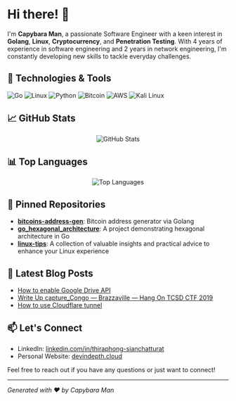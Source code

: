 # Hi there! 👋

I'm **Capybara Man**, a passionate Software Engineer with a keen interest in **Golang**, **Linux**, **Cryptocurrency**, and **Penetration Testing**. With 4 years of experience in software engineering and 2 years in network engineering, I'm constantly developing new skills to tackle everyday challenges.

## 🔧 Technologies & Tools

![Go](https://img.shields.io/badge/Code-Go-00ADD8?style=flat&logo=go&logoColor=white)
![Linux](https://img.shields.io/badge/System-Linux-FCC624?style=flat&logo=linux&logoColor=black)
![Python](https://img.shields.io/badge/Code-Python-3776AB?style=flat&logo=python&logoColor=white)
![Bitcoin](https://img.shields.io/badge/Crypto-Bitcoin-F7931A?style=flat&logo=bitcoin&logoColor=white)
![AWS](https://img.shields.io/badge/Cloud-AWS-232F3E?style=flat&logo=amazonaws&logoColor=white)
![Kali Linux](https://img.shields.io/badge/Security-Kali_Linux-557C94?style=flat&logo=kali-linux&logoColor=white)

## 📈 GitHub Stats

<p align="center">
  <img src="https://github.devindepth.cloud/?username=anime454&show_icons=true&theme=merko" alt="GitHub Stats" />
</p>

## 📊 Top Languages

<p align="center">
  <img src="https://github.devindepth.cloud/top-langs?username=anime454&layout=compact&langs_count=10&hide=makefile,c,python" alt="Top Languages" />
</p>

## 📌 Pinned Repositories

- [**bitcoins-address-gen**](https://github.com/anime454/bitcoins-address-gen): Bitcoin address generator via Golang
- [**go_hexagonal_architecture**](https://github.com/anime454/go_hexagonal_architecture): A project demonstrating hexagonal architecture in Go
- [**linux-tips**](https://github.com/anime454/linux-tips): A collection of valuable insights and practical advice to enhance your Linux experience

## 📝 Latest Blog Posts

<!-- BLOG-POST-LIST:START -->
- [How to enable Google Drive API](https://medium.com/@thiraphong/how-to-%E0%B9%80%E0%B8%9B%E0%B8%B4%E0%B8%94%E0%B9%83%E0%B8%8A%E0%B9%89%E0%B8%87%E0%B8%B2%E0%B8%99-google-drive-api-cce708d96974)
- [Write Up capture_Congo — Brazzaville — Hang On TCSD CTF 2019](https://medium.com/@thiraphong/write-up-capture-congo-brazzaville-hang-on-tcsd-ctf-2019-4dc7d1563c5e)
- [How to use Cloudflare tunnel](https://medium.com/@thiraphong.sian/%E0%B8%A7%E0%B8%B4%E0%B8%98%E0%B8%B5%E0%B8%AA%E0%B8%A3%E0%B9%89%E0%B8%B2%E0%B8%87-demo-link-%E0%B8%AA%E0%B8%B3%E0%B8%AB%E0%B8%A3%E0%B8%B1%E0%B8%9A%E0%B9%83%E0%B8%AB%E0%B9%89%E0%B8%A5%E0%B8%B9%E0%B8%81%E0%B8%84%E0%B9%89%E0%B8%B2%E0%B8%97%E0%B8%94%E0%B8%AA%E0%B8%AD%E0%B8%9A%E0%B9%80%E0%B8%A7%E0%B9%87%E0%B8%9A%E0%B8%94%E0%B9%89%E0%B8%A7%E0%B8%A2-cloudflare-tunnel-6307d03fc986)
<!-- BLOG-POST-LIST:END -->

## 📫 Let's Connect

- LinkedIn: [linkedin.com/in/thiraphong-sianchatturat](https://www.linkedin.com/in/thiraphong-sianchatturat-746b56226/)
- Personal Website: [devindepth.cloud](https://github.devindepth.cloud?username=anime454)

Feel free to reach out if you have any questions or just want to connect!

---

*Generated with ❤️ by Capybara Man*
